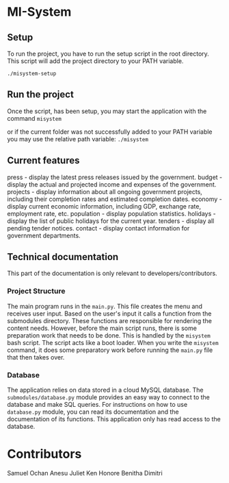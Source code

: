 # MI-System


## Setup
To run the project, you have to run the setup script in the root directory. This script will add the project directory to your PATH variable.

`./misystem-setup`

## Run the project
Once the script, has been setup, you may start the application with the command
`misystem`

or if the current folder was not successfully added to your PATH variable you may use the relative path variable:
`./misystem`

## Current features
 
press - display the latest press releases issued by the government.
budget - display the actual and projected income and expenses of the government.
projects - display information about all ongoing government projects, including their completion rates and estimated completion dates.
economy - display current economic information, including GDP, exchange rate, employment rate, etc.
population - display population statistics.
holidays - display the list of public holidays for the current year.
tenders - display all pending tender notices.
contact - display contact information for government departments.

## Technical documentation
This part of the documentation is only relevant to developers/contributors.

### Project Structure

The main program runs in the `main.py`. This file creates the menu and receives user input. Based on the user's input it calls a function from the submodules directory. These functions are responsible for rendering the content needs. However, before the main script runs, there is some preparation work that needs to be done. This is handled by the `misystem` bash script. The script acts like a boot loader. When you write the `misystem` command, it does some preparatory work before running the `main.py` file that then takes over.

### Database
The application relies on data stored in a cloud MySQL database. The `submodules/database.py` module provides an easy way to connect to the database and make SQL queries. For instructions on how to use `database.py` module, you can read its documentation and the documentation of its functions. This application only has read access to the database.

# Contributors 
Samuel
Ochan
Anesu
Juliet
Ken
Honore
Benitha
Dimitri
